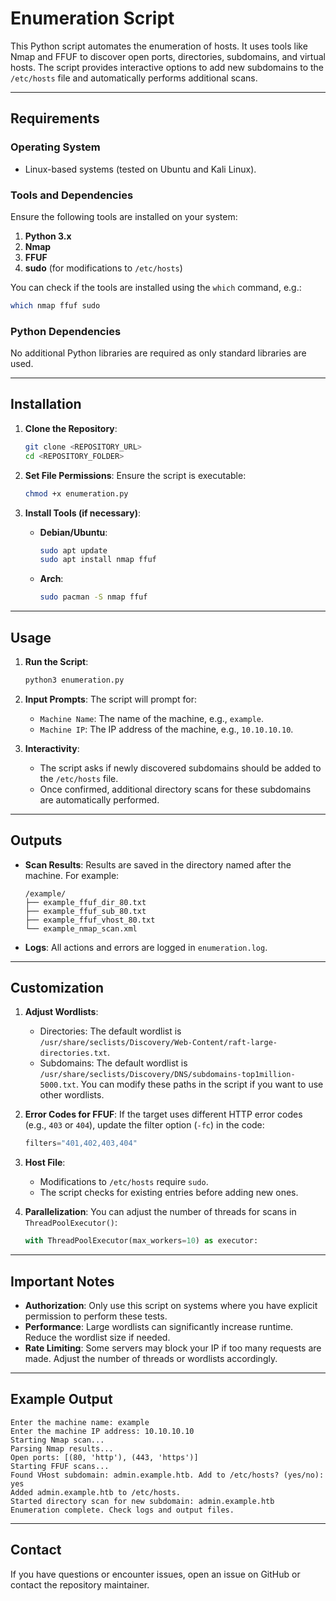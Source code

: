 
# Enumeration Script

This Python script automates the enumeration of hosts. It uses tools like Nmap and FFUF to discover open ports, directories, subdomains, and virtual hosts. The script provides interactive options to add new subdomains to the `/etc/hosts` file and automatically performs additional scans.

---

## Requirements

### Operating System
- Linux-based systems (tested on Ubuntu and Kali Linux).

### Tools and Dependencies
Ensure the following tools are installed on your system:
1. **Python 3.x**
2. **Nmap**
3. **FFUF**
4. **sudo** (for modifications to `/etc/hosts`)

You can check if the tools are installed using the `which` command, e.g.:
```bash
which nmap ffuf sudo
```

### Python Dependencies
No additional Python libraries are required as only standard libraries are used.

---

## Installation

1. **Clone the Repository**:
   ```bash
   git clone <REPOSITORY_URL>
   cd <REPOSITORY_FOLDER>
   ```

2. **Set File Permissions**:
   Ensure the script is executable:
   ```bash
   chmod +x enumeration.py
   ```

3. **Install Tools (if necessary)**:
   - **Debian/Ubuntu**:
     ```bash
     sudo apt update
     sudo apt install nmap ffuf
     ```
   - **Arch**:
     ```bash
     sudo pacman -S nmap ffuf
     ```

---

## Usage

1. **Run the Script**:
   ```bash
   python3 enumeration.py
   ```

2. **Input Prompts**:
   The script will prompt for:
   - `Machine Name`: The name of the machine, e.g., `example`.
   - `Machine IP`: The IP address of the machine, e.g., `10.10.10.10`.

3. **Interactivity**:
   - The script asks if newly discovered subdomains should be added to the `/etc/hosts` file.
   - Once confirmed, additional directory scans for these subdomains are automatically performed.

---

## Outputs

- **Scan Results**:
  Results are saved in the directory named after the machine. For example:
  ```
  /example/
  ├── example_ffuf_dir_80.txt
  ├── example_ffuf_sub_80.txt
  ├── example_ffuf_vhost_80.txt
  └── example_nmap_scan.xml
  ```

- **Logs**:
  All actions and errors are logged in `enumeration.log`.

---

## Customization

1. **Adjust Wordlists**:
   - Directories: The default wordlist is `/usr/share/seclists/Discovery/Web-Content/raft-large-directories.txt`.
   - Subdomains: The default wordlist is `/usr/share/seclists/Discovery/DNS/subdomains-top1million-5000.txt`.
   You can modify these paths in the script if you want to use other wordlists.

2. **Error Codes for FFUF**:
   If the target uses different HTTP error codes (e.g., `403` or `404`), update the filter option (`-fc`) in the code:
   ```python
   filters="401,402,403,404"
   ```

3. **Host File**:
   - Modifications to `/etc/hosts` require `sudo`.
   - The script checks for existing entries before adding new ones.

4. **Parallelization**:
   You can adjust the number of threads for scans in `ThreadPoolExecutor()`:
   ```python
   with ThreadPoolExecutor(max_workers=10) as executor:
   ```

---

## Important Notes

- **Authorization**:
  Only use this script on systems where you have explicit permission to perform these tests.
- **Performance**:
  Large wordlists can significantly increase runtime. Reduce the wordlist size if needed.
- **Rate Limiting**:
  Some servers may block your IP if too many requests are made. Adjust the number of threads or wordlists accordingly.

---

## Example Output

```
Enter the machine name: example
Enter the machine IP address: 10.10.10.10
Starting Nmap scan...
Parsing Nmap results...
Open ports: [(80, 'http'), (443, 'https')]
Starting FFUF scans...
Found VHost subdomain: admin.example.htb. Add to /etc/hosts? (yes/no): yes
Added admin.example.htb to /etc/hosts.
Started directory scan for new subdomain: admin.example.htb
Enumeration complete. Check logs and output files.
```

---

## Contact

If you have questions or encounter issues, open an issue on GitHub or contact the repository maintainer.
